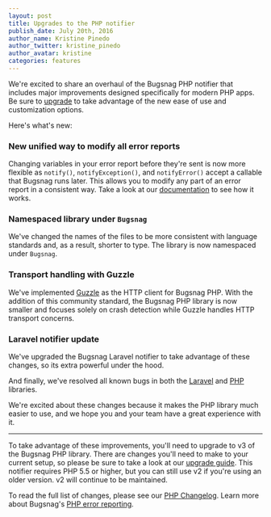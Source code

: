 ```yaml
---
layout: post
title: Upgrades to the PHP notifier
publish_date: July 20th, 2016
author_name: Kristine Pinedo
author_twitter: kristine_pinedo
author_avatar: kristine
categories: features
---
```


We're excited to share an overhaul of the Bugsnag PHP notifier that includes major improvements designed specifically for modern PHP apps. Be sure to [upgrade](https://github.com/bugsnag/bugsnag-php/blob/master/UPGRADING.md#2x-to-3x) to take advantage of the new ease of use and customization options.   

Here's what's new:

### New unified way to modify all error reports

Changing variables in your error report before they're sent is now more flexible as `notify()`, `notifyException()`, and `notifyError()` accept a callable that Bugsnag runs later. This allows you to modify any part of an error report in a consistent way. Take a look at our [documentation](https://docs.bugsnag.com/platforms/php/other/customizing-error-reports/#the-report-object) to see how it works.

### Namespaced library under `Bugsnag`

We've changed the names of the files to be more consistent with language standards and, as a result, shorter to type. The library is now namespaced under `Bugsnag`.

### Transport handling with Guzzle   

We've implemented [Guzzle](http://docs.guzzlephp.org/en/latest/) as the HTTP client for Bugsnag PHP. With the addition of this community standard, the Bugsnag PHP library is now smaller and focuses solely on crash detection while Guzzle handles HTTP transport concerns.

### Laravel notifier update

We've upgraded the Bugsnag Laravel notifier to take advantage of these changes, so its extra powerful under the hood.

And finally, we've resolved all known bugs in both the [Laravel](https://docs.bugsnag.com/platforms/php/laravel/) and [PHP](https://docs.bugsnag.com/platforms/php/) libraries.

We're excited about these changes because it makes the PHP library much easier to use, and we hope you and your team have a great experience with it.

---

To take advantage of these improvements, you'll need to upgrade to v3 of the Bugsnag PHP library. There are changes you'll need to make to your current setup, so please be sure to take a look at our [upgrade guide](https://github.com/bugsnag/bugsnag-php/blob/master/UPGRADING.md#2x-to-3x). This notifier requires PHP 5.5 or higher, but you can still use v2 if you're using an older version. v2 will continue to be maintained.

To read the full list of changes, please see our [PHP Changelog](https://github.com/bugsnag/bugsnag-php/blob/master/CHANGELOG.md#300-2016-07-07). Learn more about Bugsnag's [PHP error reporting](https://www.bugsnag.com/platforms/php/). 
